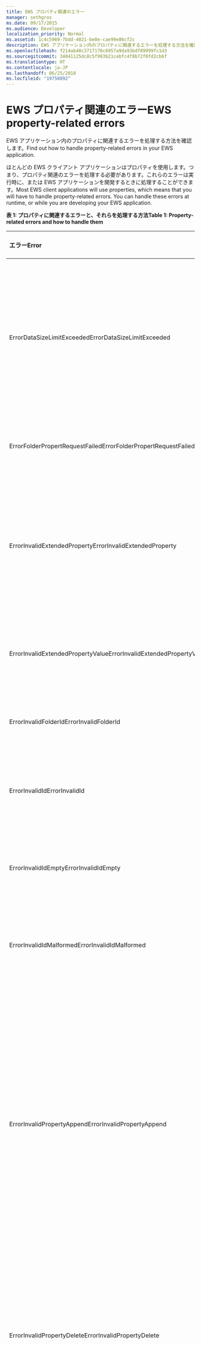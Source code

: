 ```yaml
---
title: EWS プロパティ関連のエラー
manager: sethgros
ms.date: 09/17/2015
ms.audience: Developer
localization_priority: Normal
ms.assetid: 1c4c5969-7bdd-4021-be0e-cae99e86cf2c
description: EWS アプリケーション内のプロパティに関連するエラーを処理する方法を確認します。
ms.openlocfilehash: f214ab40c3717178c6957a9da93bdf89999fc1d3
ms.sourcegitcommit: 34041125dc8c5f993b21cebfc4f8b72f0fd2cb6f
ms.translationtype: HT
ms.contentlocale: ja-JP
ms.lasthandoff: 06/25/2018
ms.locfileid: "19758892"
---
```

# <a name="ews-property-related-errors"></a><span data-ttu-id="5f1dc-103">EWS プロパティ関連のエラー</span><span class="sxs-lookup"><span data-stu-id="5f1dc-103">EWS property-related errors</span></span>

<span data-ttu-id="5f1dc-104">EWS アプリケーション内のプロパティに関連するエラーを処理する方法を確認します。</span><span class="sxs-lookup"><span data-stu-id="5f1dc-104">Find out how to handle property-related errors in your EWS application.</span></span>
  
<span data-ttu-id="5f1dc-p101">ほとんどの EWS クライアント アプリケーションはプロパティを使用します。つまり、プロパティ関連のエラーを処理する必要があります。これらのエラーは実行時に、または EWS アプリケーションを開発するときに処理することができます。</span><span class="sxs-lookup"><span data-stu-id="5f1dc-p101">Most EWS client applications will use properties, which means that you will have to handle property-related errors. You can handle these errors at runtime, or while you are developing your EWS application.</span></span>
  
<span data-ttu-id="5f1dc-107">**表 1: プロパティに関連するエラーと、それらを処理する方法**</span><span class="sxs-lookup"><span data-stu-id="5f1dc-107">**Table 1: Property-related errors and how to handle them**</span></span>

|<span data-ttu-id="5f1dc-108">**エラー**</span><span class="sxs-lookup"><span data-stu-id="5f1dc-108">**Error**</span></span>|<span data-ttu-id="5f1dc-109">**原因となる操作**</span><span class="sxs-lookup"><span data-stu-id="5f1dc-109">**Caused by an attempt to…**</span></span>|<span data-ttu-id="5f1dc-110">**処理方法**</span><span class="sxs-lookup"><span data-stu-id="5f1dc-110">**Handle it by…**</span></span>|
|:-----|:-----|:-----|
|<span data-ttu-id="5f1dc-111">ErrorDataSizeLimitExceeded</span><span class="sxs-lookup"><span data-stu-id="5f1dc-111">ErrorDataSizeLimitExceeded</span></span>  <br/> |<span data-ttu-id="5f1dc-112">プロパティの最大サイズを超える値をプロパティに設定するか、フォルダーのプロパティのように、プロパティがストリーミングをサポートしていません。</span><span class="sxs-lookup"><span data-stu-id="5f1dc-112">Set a property with a value that exceeds the maximum size for the property or the property does not support streaming, such as folder properties.</span></span>  <br/> |<span data-ttu-id="5f1dc-113">プロパティで設定するデータのサイズを制限します。</span><span class="sxs-lookup"><span data-stu-id="5f1dc-113">Limiting the size of data you set on the property.</span></span>  <br/> |
|<span data-ttu-id="5f1dc-114">ErrorFolderPropertRequestFailed</span><span class="sxs-lookup"><span data-stu-id="5f1dc-114">ErrorFolderPropertRequestFailed</span></span>  <br/> |<span data-ttu-id="5f1dc-115">取得できないプロパティを取得しています。</span><span class="sxs-lookup"><span data-stu-id="5f1dc-115">Get a property that could not be retrieved.</span></span>  <br/> |<span data-ttu-id="5f1dc-116">プロパティを取得できないことを示します。</span><span class="sxs-lookup"><span data-stu-id="5f1dc-116">Indicating that the property cannot be retrieved.</span></span>  <br/> |
|<span data-ttu-id="5f1dc-117">ErrorInvalidExtendedProperty</span><span class="sxs-lookup"><span data-stu-id="5f1dc-117">ErrorInvalidExtendedProperty</span></span>  <br/> |<span data-ttu-id="5f1dc-118">拡張プロパティの値の無効な組み合わせを設定しているか、無効な拡張プロパティの Uniform Resource Identifier (URI) を設定しています。</span><span class="sxs-lookup"><span data-stu-id="5f1dc-118">Set an invalid combination of extended property values or results in an invalid extended property Uniform Resource Identifier (URI).</span></span>  <br/> |<span data-ttu-id="5f1dc-119">拡張プロパティの値をチェックします。</span><span class="sxs-lookup"><span data-stu-id="5f1dc-119">Checking the extended property value.</span></span>  <br/> |
|<span data-ttu-id="5f1dc-120">ErrorInvalidExtendedPropertyValue</span><span class="sxs-lookup"><span data-stu-id="5f1dc-120">ErrorInvalidExtendedPropertyValue</span></span>  <br/> |<span data-ttu-id="5f1dc-121">指定した型と一致しない拡張プロパティの値を設定しています。</span><span class="sxs-lookup"><span data-stu-id="5f1dc-121">Set an extended property value that does not match the specified type</span></span>  <br/> |<span data-ttu-id="5f1dc-122">型と一致することをチェックするよう、コードを更新します。</span><span class="sxs-lookup"><span data-stu-id="5f1dc-122">Updating your code to check for matching types.</span></span>  <br/> |
|<span data-ttu-id="5f1dc-123">ErrorInvalidFolderId</span><span class="sxs-lookup"><span data-stu-id="5f1dc-123">ErrorInvalidFolderId</span></span>  <br/> |<span data-ttu-id="5f1dc-124">フォルダー識別子の構造体を無効な形式に設定しています。</span><span class="sxs-lookup"><span data-stu-id="5f1dc-124">Set the structure of a folder identifier to an invalid form.</span></span>  <br/> |<span data-ttu-id="5f1dc-125">EWS によって返される識別子のみを使用します。</span><span class="sxs-lookup"><span data-stu-id="5f1dc-125">Only using identifiers returned by EWS.</span></span>  <br/> |
|<span data-ttu-id="5f1dc-126">ErrorInvalidId</span><span class="sxs-lookup"><span data-stu-id="5f1dc-126">ErrorInvalidId</span></span>  <br/> |<span data-ttu-id="5f1dc-127">識別子の構造を設定しているか、キーを無効なフォームに変更しています。</span><span class="sxs-lookup"><span data-stu-id="5f1dc-127">Set the structure of an identifier and/or change key to an invalid form.</span></span>  <br/> |<span data-ttu-id="5f1dc-128">EWS によって返される識別子のみを使用します。</span><span class="sxs-lookup"><span data-stu-id="5f1dc-128">Only using identifiers returned by EWS.</span></span>  <br/> |
|<span data-ttu-id="5f1dc-129">ErrorInvalidIdEmpty</span><span class="sxs-lookup"><span data-stu-id="5f1dc-129">ErrorInvalidIdEmpty</span></span>  <br/> |<span data-ttu-id="5f1dc-130">空の識別子を設定しています。</span><span class="sxs-lookup"><span data-stu-id="5f1dc-130">Set an empty an identifier.</span></span>  <br/> |<span data-ttu-id="5f1dc-131">アイテムまたはフォルダーの有効な識別子に識別子を設定します。</span><span class="sxs-lookup"><span data-stu-id="5f1dc-131">Setting the identifier with a valid item or folder identifier.</span></span>  <br/> |
|<span data-ttu-id="5f1dc-132">ErrorInvalidIdMalformed</span><span class="sxs-lookup"><span data-stu-id="5f1dc-132">ErrorInvalidIdMalformed</span></span>  <br/> |<span data-ttu-id="5f1dc-133">識別子の構造を設定しているか、キーを無効なフォームに変更しています。</span><span class="sxs-lookup"><span data-stu-id="5f1dc-133">Set the structure of an identifier and/or change key to an invalid form.</span></span>  <br/> |<span data-ttu-id="5f1dc-134">EWS によって返される識別子のみを使用します。</span><span class="sxs-lookup"><span data-stu-id="5f1dc-134">Only using identifiers returned by EWS.</span></span>  <br/> |
|<span data-ttu-id="5f1dc-135">ErrorInvalidPropertyAppend</span><span class="sxs-lookup"><span data-stu-id="5f1dc-135">ErrorInvalidPropertyAppend</span></span>  <br/> |<span data-ttu-id="5f1dc-136">追加をサポートしていないプロパティを追加しています。</span><span class="sxs-lookup"><span data-stu-id="5f1dc-136">Append a property that does not support appending.</span></span>  <br/> |<span data-ttu-id="5f1dc-137">受信者コレクションのプロパティ (To、Cc、Bcc)、出席者コレクションのプロパティ (Required、Optional、Resources)、Body プロパティ、および ReplyTo プロパティにのみ値を追加するよう、コードを更新します。</span><span class="sxs-lookup"><span data-stu-id="5f1dc-137">Updating your code so that it only attempts to append values to the recipient collection properties (To, Cc, Bcc), Attendee collection properties (Required, Optional, Resources), Body property, and the ReplyTo property.</span></span>  <br/> |
|<span data-ttu-id="5f1dc-138">ErrorInvalidPropertyDelete</span><span class="sxs-lookup"><span data-stu-id="5f1dc-138">ErrorInvalidPropertyDelete</span></span>  <br/> |<span data-ttu-id="5f1dc-139">削除をサポートしていないプロパティを削除しています。</span><span class="sxs-lookup"><span data-stu-id="5f1dc-139">Delete a property that does not support deleting.</span></span>  <br/> |<span data-ttu-id="5f1dc-p102">プロパティを削除しないようにコードを更新します。たとえば、フォルダーとアイテムの識別子は削除できません。</span><span class="sxs-lookup"><span data-stu-id="5f1dc-p102">Updating your code to not try to delete the property. For example, the folder and item identifiers cannot be deleted.</span></span>  <br/> |
|<span data-ttu-id="5f1dc-142">ErrorInvalidPropertyForExists</span><span class="sxs-lookup"><span data-stu-id="5f1dc-142">ErrorInvalidPropertyForExists</span></span>  <br/> |<span data-ttu-id="5f1dc-143">フラグ ベースのプロパティに、存在ベースの検索の制限を設定しています。</span><span class="sxs-lookup"><span data-stu-id="5f1dc-143">Set an existential based search restriction on a flag-based property.</span></span>  <br/> |<span data-ttu-id="5f1dc-p103">存在ベースの検索制限にフラグ ベースのプロパティを使用しないよう、コードを更新します。フラグ ベースのプロパティは、IsDraft、IsSubmitted、IsUnmodified、IsResend、および IsFromMe です。</span><span class="sxs-lookup"><span data-stu-id="5f1dc-p103">Updating your code to not use flag-based properties in an existential based search restriction. Flag-based properties are IsDraft, IsSubmitted, IsUnmodified, IsResend, and IsFromMe.</span></span>  <br/> |
|<span data-ttu-id="5f1dc-146">ErrorInvalidPropertyForOperation</span><span class="sxs-lookup"><span data-stu-id="5f1dc-146">ErrorInvalidPropertyForOperation</span></span>  <br/> |<span data-ttu-id="5f1dc-147">操作によってサポートされていないアイテムまたはフォルダーのプロパティに対して機能しています。</span><span class="sxs-lookup"><span data-stu-id="5f1dc-147">Act on a property of an item or folder that is not supported by the operation.</span></span>  <br/> |<span data-ttu-id="5f1dc-148">エラーの原因となった操作のプロパティにアクセスしないようにコードを更新します。</span><span class="sxs-lookup"><span data-stu-id="5f1dc-148">Updating your code to not access the property with the operation that caused the error.</span></span>  <br/> |
|<span data-ttu-id="5f1dc-149">ErrorInvalidPropertyRequest</span><span class="sxs-lookup"><span data-stu-id="5f1dc-149">ErrorInvalidPropertyRequest</span></span>  <br/> |<span data-ttu-id="5f1dc-150">アイテムの種類に対してサポートされていない要求のプロパティを指定しています。</span><span class="sxs-lookup"><span data-stu-id="5f1dc-150">Specify a property in the request that is not supported for the item type.</span></span>  <br/> |<span data-ttu-id="5f1dc-151">操作のプロパティにアクセスしないようにコードを更新します。</span><span class="sxs-lookup"><span data-stu-id="5f1dc-151">Updating your code to not try to access the property with the operation.</span></span>  <br/> |
|<span data-ttu-id="5f1dc-152">ErrorInvalidPropertySet</span><span class="sxs-lookup"><span data-stu-id="5f1dc-152">ErrorInvalidPropertySet</span></span>  <br/> |<span data-ttu-id="5f1dc-153">読み取り専用プロパティを設定しています。</span><span class="sxs-lookup"><span data-stu-id="5f1dc-153">Set a read-only property.</span></span>  <br/> |<span data-ttu-id="5f1dc-154">プロパティを設定しないようにコードを更新します。</span><span class="sxs-lookup"><span data-stu-id="5f1dc-154">Updating your code to not try to set the property.</span></span>  <br/> |
|<span data-ttu-id="5f1dc-155">ErrorInvalidValueForProperty</span><span class="sxs-lookup"><span data-stu-id="5f1dc-155">ErrorInvalidValueForProperty</span></span>  <br/> |<span data-ttu-id="5f1dc-156">比較値がプロパティの型と一致しない検索制限で、プロパティの値を比較しています。</span><span class="sxs-lookup"><span data-stu-id="5f1dc-156">Compare a property value in a search restriction where the comparison value does not match the property type.</span></span>  <br/> |<span data-ttu-id="5f1dc-157">プロパティの型の不一致をチェックするようにコードを更新します。</span><span class="sxs-lookup"><span data-stu-id="5f1dc-157">Updating your code to check for property type mismatch.</span></span>  <br/> |
|<span data-ttu-id="5f1dc-158">ErrorItemSavePropertyError</span><span class="sxs-lookup"><span data-stu-id="5f1dc-158">ErrorItemSavePropertyError</span></span>  <br/> |<span data-ttu-id="5f1dc-159">無効なプロパティ値でアイテムまたはフォルダーを保存しています。</span><span class="sxs-lookup"><span data-stu-id="5f1dc-159">Save an item or folder with invalid property values.</span></span>  <br/> |<span data-ttu-id="5f1dc-160">要求で送信する前に、プロパティの値と型を確認します。</span><span class="sxs-lookup"><span data-stu-id="5f1dc-160">Checking the property values and types before submitting them in a request.</span></span>  <br/> |
|<span data-ttu-id="5f1dc-161">ErrorNoFolderClassOverride</span><span class="sxs-lookup"><span data-stu-id="5f1dc-161">ErrorNoFolderClassOverride</span></span>  <br/> |<span data-ttu-id="5f1dc-162">ベース フォルダー型ではない新しいフォルダーで、フォルダー クラスを設定しています。</span><span class="sxs-lookup"><span data-stu-id="5f1dc-162">Set the folder class on a new folder that is not the base folder type.</span></span>  <br/> |<span data-ttu-id="5f1dc-163">汎用フォルダー型を使用して、フォルダー クラスを設定します。</span><span class="sxs-lookup"><span data-stu-id="5f1dc-163">Using a generic folder type to set the folder class.</span></span>  <br/> |
|<span data-ttu-id="5f1dc-164">ErrorNoPropertyTagForCustomProperties</span><span class="sxs-lookup"><span data-stu-id="5f1dc-164">ErrorNoPropertyTagForCustomProperties</span></span>  <br/> |<span data-ttu-id="5f1dc-165">カスタムの拡張プロパティをプロパティ タグによって参照しています。</span><span class="sxs-lookup"><span data-stu-id="5f1dc-165">Reference a custom extended property by its property tag.</span></span>  <br/> |<span data-ttu-id="5f1dc-166">プロパティ セット識別子と、プロパティ名またはプロパティ ディスパッチ識別子のいずれかによってカスタムの拡張プロパティを参照するよう、コードを更新します。</span><span class="sxs-lookup"><span data-stu-id="5f1dc-166">Updating your code to reference the custom extended property by property set identifier and either the property name or property dispatch identifier.</span></span>  <br/> |
|<span data-ttu-id="5f1dc-167">ErrorObjectTypeChanged</span><span class="sxs-lookup"><span data-stu-id="5f1dc-167">ErrorObjectTypeChanged</span></span>  <br/> |<span data-ttu-id="5f1dc-168">スキーマの型に一致しないアイテムでアイテム クラスを設定または更新しています。</span><span class="sxs-lookup"><span data-stu-id="5f1dc-168">Set or update the item class on an item that doesn't match with its schema type.</span></span>  <br/> |<span data-ttu-id="5f1dc-169">アイテム クラスがアイテムのスキーマの型と一致するようコードを更新します。</span><span class="sxs-lookup"><span data-stu-id="5f1dc-169">Updating your code so that item class matches the item schema type.</span></span>  <br/> |
|<span data-ttu-id="5f1dc-170">ErrorPropertyUpdate</span><span class="sxs-lookup"><span data-stu-id="5f1dc-170">ErrorPropertyUpdate</span></span>  <br/> |<span data-ttu-id="5f1dc-171">無効なプロパティ値でプロパティを更新しています。</span><span class="sxs-lookup"><span data-stu-id="5f1dc-171">Update a property with an invalid property value.</span></span>  <br/> |<span data-ttu-id="5f1dc-172">[UpdateItem](http://msdn.microsoft.com/library/5d027523-e0bc-4da2-b60b-0cb9fc1fdfe4%28Office.15%29.aspx) 要求で送信する前に、プロパティの値を確認します。</span><span class="sxs-lookup"><span data-stu-id="5f1dc-172">Checking the property value before submitting it in an [UpdateItem](http://msdn.microsoft.com/library/5d027523-e0bc-4da2-b60b-0cb9fc1fdfe4%28Office.15%29.aspx) request.</span></span>  <br/> |
|<span data-ttu-id="5f1dc-173">ErrorRequiredPropertyMissing</span><span class="sxs-lookup"><span data-stu-id="5f1dc-173">ErrorRequiredPropertyMissing</span></span>  <br/> |<span data-ttu-id="5f1dc-174">必須プロパティが欠けている CreateAttachment 要求を送信しています。</span><span class="sxs-lookup"><span data-stu-id="5f1dc-174">Send a CreateAttachment request that is missing a required property.</span></span>  <br/> |<span data-ttu-id="5f1dc-175">応答で返されるプロパティのパスで指定されているように、不足しているプロパティを設定するよう、コードを更新します。</span><span class="sxs-lookup"><span data-stu-id="5f1dc-175">Updating your code to set the missing property as specified by the property path returned in the response.</span></span>  <br/> |
|<span data-ttu-id="5f1dc-176">ErrorUnsupportedMapiPropertyType</span><span class="sxs-lookup"><span data-stu-id="5f1dc-176">ErrorUnsupportedMapiPropertyType</span></span>  <br/> |<span data-ttu-id="5f1dc-177">型がオブジェクト、オブジェクト配列、エラー、または null である拡張プロパティの型を使用しています。</span><span class="sxs-lookup"><span data-stu-id="5f1dc-177">Use extended property types of type object, object array, error or null.</span></span>  <br/> |<span data-ttu-id="5f1dc-178">制限された拡張プロパティの型を使用しないよう、コードを更新します。</span><span class="sxs-lookup"><span data-stu-id="5f1dc-178">Updating your code to not use the restricted extended property types.</span></span>  <br/> |
|<span data-ttu-id="5f1dc-179">ErrorUnsupportedPathForQuery</span><span class="sxs-lookup"><span data-stu-id="5f1dc-179">ErrorUnsupportedPathForQuery</span></span>  <br/> |<span data-ttu-id="5f1dc-180">検索制限の中でサポートされていないプロパティ パスを使用しています。</span><span class="sxs-lookup"><span data-stu-id="5f1dc-180">Use an unsupported property path in a search restriction.</span></span>  <br/> |<span data-ttu-id="5f1dc-181">サポートされていないプロパティ パスを除外するよう、検索制限を変更します。</span><span class="sxs-lookup"><span data-stu-id="5f1dc-181">Changing the search restriction to exclude the unsupported property path.</span></span>  <br/> |
|<span data-ttu-id="5f1dc-182">ErrorUnsupportedPathForSortGroup</span><span class="sxs-lookup"><span data-stu-id="5f1dc-182">ErrorUnsupportedPathForSortGroup</span></span>  <br/> |<span data-ttu-id="5f1dc-183">並べ替えまたはグループ化されている検索要求で、サポートされていないプロパティ パスを使用しています。</span><span class="sxs-lookup"><span data-stu-id="5f1dc-183">Use an unsupported property path in a sorted or grouped search request.</span></span>  <br/> |<span data-ttu-id="5f1dc-184">サポートされていないプロパティ パスを除外するよう、検索制限を変更します。</span><span class="sxs-lookup"><span data-stu-id="5f1dc-184">Changing the search restriction to exclude the unsupported property path.</span></span>  <br/> |
|<span data-ttu-id="5f1dc-185">ErrorUnsupportedTypeForConversion</span><span class="sxs-lookup"><span data-stu-id="5f1dc-185">ErrorUnsupportedTypeForConversion</span></span>  <br/> |<span data-ttu-id="5f1dc-186">EWS が応答で返す XML に変換できないプロパティの型を要求しています。</span><span class="sxs-lookup"><span data-stu-id="5f1dc-186">Request a property type that cannot be converted to XML for EWS to return in a response.</span></span>  <br/> |<span data-ttu-id="5f1dc-187">サポートされていないプロパティを要求しないようにコードを更新します。</span><span class="sxs-lookup"><span data-stu-id="5f1dc-187">Updating your code to not request the unsupported property.</span></span>  <br/> |
|<span data-ttu-id="5f1dc-188">ErrorUpdatePropertyMismatch</span><span class="sxs-lookup"><span data-stu-id="5f1dc-188">ErrorUpdatePropertyMismatch</span></span>  <br/> |<span data-ttu-id="5f1dc-189">更新するよう指定されているプロパティに一致しない変更の記述を持つアイテムまたはフォルダーを更新しています。</span><span class="sxs-lookup"><span data-stu-id="5f1dc-189">Update an item or folder the change description for which doesn't match the property that is specified to be updated.</span></span>  <br/> |<span data-ttu-id="5f1dc-190">変更の記述が、更新しようとしているアイテムまたはフォルダーの型に一致するよう、コードを変更します。</span><span class="sxs-lookup"><span data-stu-id="5f1dc-190">Changing your code so that the change description matches the item or folder type that is being updated.</span></span>  <br/> |
   
## <a name="see-also"></a><span data-ttu-id="5f1dc-191">関連項目</span><span class="sxs-lookup"><span data-stu-id="5f1dc-191">See also</span></span>


- [<span data-ttu-id="5f1dc-192">Exchange における EWS のプロパティと拡張プロパティ</span><span class="sxs-lookup"><span data-stu-id="5f1dc-192">Properties and extended properties in EWS in Exchange</span></span>](properties-and-extended-properties-in-ews-in-exchange.md)
    
- [<span data-ttu-id="5f1dc-193">Exchange で Web サービスの使用を開始する</span><span class="sxs-lookup"><span data-stu-id="5f1dc-193">Start using web services in Exchange</span></span>](start-using-web-services-in-exchange.md)
    
- [<span data-ttu-id="5f1dc-194">Exchange の Web サービス クライアントを開発する</span><span class="sxs-lookup"><span data-stu-id="5f1dc-194">Develop web service clients for Exchange</span></span>](develop-web-service-clients-for-exchange.md)
    

